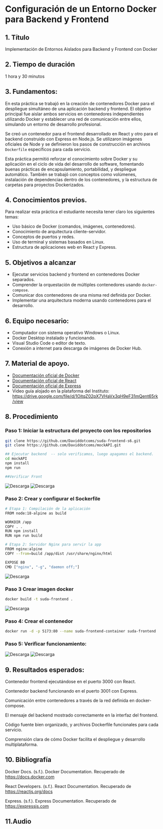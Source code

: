 # Configuración de un Entorno Docker para Backend y Frontend

## 1. Título

Implementación de Entornos Aislados para Backend y Frontend con Docker

## 2. Tiempo de duración

1 hora y 30 minutos

## 3. Fundamentos:

En esta práctica se trabajó en la creación de contenedores Docker para el despliegue simultáneo de una aplicación backend y frontend. El objetivo principal fue aislar ambos servicios en contenedores independientes utilizando Docker y establecer una red de comunicación entre ellos, simulando un entorno de desarrollo profesional.

Se creó un contenedor para el frontend desarrollado en React y otro para el backend construido con Express en Node.js. Se utilizaron imágenes oficiales de Node y se definieron los pasos de construcción en archivos `Dockerfile` específicos para cada servicio. 

Esta práctica permitió reforzar el conocimiento sobre Docker y su aplicación en el ciclo de vida del desarrollo de software, fomentando buenas prácticas de encapsulamiento, portabilidad, y despliegue automático. También se trabajó con conceptos como volúmenes, instalación de dependencias dentro de los contenedores, y la estructura de carpetas para proyectos Dockerizados.

## 4. Conocimientos previos.

Para realizar esta práctica el estudiante necesita tener claro los siguientes temas:

- Uso básico de Docker (comandos, imágenes, contenedores).
- Conocimiento de arquitectura cliente-servidor.
- Conceptos de puertos y redes.
- Uso de terminal y sistemas basados en Linux.
- Estructura de aplicaciones web en React y Express.

## 5. Objetivos a alcanzar

- Ejecutar servicios backend y frontend en contenedores Docker separados.
- Comprender la orquestación de múltiples contenedores usando `docker-compose`.
- Comunicar dos contenedores de una misma red definida por Docker.
- Implementar una arquitectura moderna usando contenedores para el desarrollo.

## 6. Equipo necesario:

- Computador con sistema operativo Windows o Linux.
- Docker Desktop instalado y funcionando.
- Visual Studio Code o editor de texto.
- Conexión a internet para descarga de imágenes de Docker Hub.

## 7. Material de apoyo.

- [Documentación oficial de Docker](https://docs.docker.com/)
- [Documentación oficial de React](https://reactjs.org/)
- [Documentación oficial de Express](https://expressjs.com/)
- Video guía alojado en la plataforma del Instituto: https://drive.google.com/file/d/1OitqZ02pX7VHaVx3qH9eF31mQent65rk/view

## 8. Procedimiento

### Paso 1: Iniciar la estructura del proyecto con los repositorios

```bash
git clone https://github.com/Daviddotcoms/suda-frontend-s6.git
git clone https://github.com/Daviddotcoms/mockAPI.git

## Ejecutar backend  -- solo verificamos, luego apagamos el backend.
cd mockAPI
npm install
npm run 

##Verificar Front
```


  ![Descarga ](src/image.png)
    ![Descarga ](src/image%20copy.png)

### Paso 2: Crear y configurar el Sockerfile

```bash
# Etapa 1: Compilación de la aplicación
FROM node:18-alpine as build

WORKDIR /app
COPY . .
RUN npm install
RUN npm run build

# Etapa 2: Servidor Nginx para servir la app
FROM nginx:alpine
COPY --from=build /app/dist /usr/share/nginx/html

EXPOSE 80
CMD ["nginx", "-g", "daemon off;"]
```
![Descarga ](src/image%20copy%202.png)

### Paso 3 Crear imagen docker

```bash
docker build -t suda-frontend .
```
![Descarga ](src/image%20copy%203.png)

### Paso 4: Crear el contenedor

```bash
docker run -d -p 5173:80 --name suda-frontend-container suda-frontend
```

### Paso 5: Verificar funcionamiento:
![Descarga ](src/image%20copy%204.png)
![Descarga ](src/image%20copy%205.png)

## 9. Resultados esperados:
 Contenedor frontend ejecutándose en el puerto 3000 con React.

Contenedor backend funcionando en el puerto 3001 con Express.

Comunicación entre contenedores a través de la red definida en docker-compose.

El mensaje del backend mostrado correctamente en la interfaz del frontend.

Código fuente bien organizado, y archivos Dockerfile funcionales para cada servicio.

Comprensión clara de cómo Docker facilita el despliegue y desarrollo multiplataforma.

## 10. Bibliografía
Docker Docs. (s.f.). Docker Documentation. Recuperado de https://docs.docker.com

React Developers. (s.f.). React Documentation. Recuperado de https://reactjs.org/docs

Express. (s.f.). Express Documentation. Recuperado de https://expressjs.com

## 11.Audio
